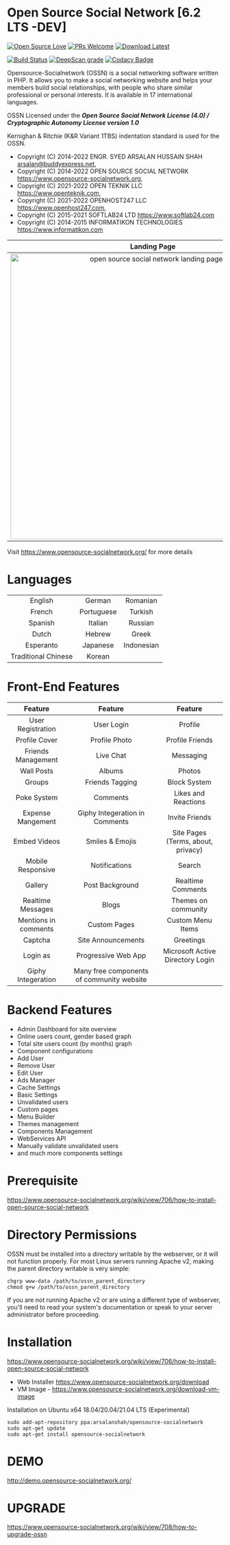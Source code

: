 Open Source Social Network [6.2 LTS -DEV]
======================================
[![Open Source Love](https://badges.frapsoft.com/os/v2/open-source.svg?v=102)](https://www.opensource-socialnetwork.org/)
[![PRs Welcome](https://img.shields.io/badge/PRs-welcome-brightgreen.svg?style=flat-square)](https://www.opensource-socialnetwork.org/)
[![Download Latest](https://img.shields.io/badge/Download-Latest%20Version-blue.svg)](https://www.opensource-socialnetwork.org/download)

[![Build Status](https://travis-ci.org/opensource-socialnetwork/opensource-socialnetwork.svg?branch=v5.x)](https://travis-ci.org/opensource-socialnetwork/opensource-socialnetwork)
[![DeepScan grade](https://deepscan.io/api/teams/4774/projects/6525/branches/54923/badge/grade.svg)](https://deepscan.io/dashboard#view=project&tid=4774&pid=6525&bid=54923)
[![Codacy Badge](https://app.codacy.com/project/badge/Grade/88c6ef38f593440cafe7ba350e592649)](https://www.codacy.com/gh/opensource-socialnetwork/opensource-socialnetwork/dashboard?utm_source=github.com&amp;utm_medium=referral&amp;utm_content=opensource-socialnetwork/opensource-socialnetwork&amp;utm_campaign=Badge_Grade)

Opensource-Socialnetwork (OSSN) is a social networking software written in PHP. It allows you to make a social networking website and helps your members build social relationships, with people who share similar professional or personal interests. It is available in 17 international languages.

OSSN Licensed under the ***Open Source Social Network License (4.0) / Cryptographic Autonomy License version 1.0***

Kernighan & Ritchie (K&R Variant 1TBS) indentation standard is used for the OSSN.

- Copyright (C) 2014-2022 ENGR. SYED ARSALAN HUSSAIN SHAH <arsalan@buddyexpress.net>,
- Copyright (C) 2014-2022 OPEN SOURCE SOCIAL NETWORK <https://www.opensource-socialnetwork.org>,
- Copyright (C) 2021-2022 OPEN TEKNIK LLC <https://www.openteknik.com>,
- Copyright (C) 2021-2022 OPENHOST247 LLC <https://www.openhost247.com>,
- Copyright (C) 2015-2021 SOFTLAB24 LTD <https://www.softlab24.com>
- Copyright (C) 2014-2015 INFORMATIKON TECHNOLOGIES <https://www.informatikon.com>

| Landing Page | Newsfeed | Profile Page |
|:-------------------------:|:-------------------------:|:-------------------------:|
|<img width="665" alt="open source social network landing page" src="https://www.opensource-socialnetwork.org/themes/default/images/s1.png?ossn_cache=c0ddf768">| <img width="665" alt="open source social network newsfeed" src="https://www.opensource-socialnetwork.org/themes/default/images/s5.52.png?ossn_cache=c0ddf768"> | <img width="665" alt="open source social network profile page" src="https://www.opensource-socialnetwork.org/themes/default/images/s2.png?ossn_cache=c0ddf768">|

Visit https://www.opensource-socialnetwork.org/ for more details 


Languages
==========

|  |  |  |
|:-------------------------:|:-------------------------:|:-------------------------:|
| English |German | Romanian | 
| French | Portuguese | Turkish |
| Spanish | Italian | Russian | 
| Dutch | Hebrew | Greek |
| Esperanto | Japanese | Indonesian |
| Traditional Chinese | Korean | 

Front-End Features
===================

| Feature | Feature |  Feature |  
|:-------------------------:|:-------------------------:|:-------------------------:|
| User Registration  | User Login | Profile |
| Profile Cover | Profile Photo | Profile Friends | 
| Friends Management | Live Chat | Messaging | 
| Wall Posts | Albums | Photos | Ads | 
| Groups | Friends Tagging | Block System | 
| Poke System | Comments | Likes and Reactions |
| Expense Mangement | Giphy Integeration in Comments |  Invite Friends | 
| Embed Videos | Smiles & Emojis | Site Pages (Terms, about, privacy) |
| Mobile Responsive |  Notifications | Search | 
| Gallery | Post Background | Realtime Comments | 
| Realtime Messages | Blogs | Themes on community |
| Mentions in comments | Custom Pages | Custom Menu Items |
| Captcha | Site Announcements | Greetings | 
| Login as | Progressive Web App | Microsoft Active Directory Login |
| Giphy Integeration | Many free components of community website |

Backend Features
=================

* Admin Dashboard for site overview
* Online users count, gender based graph
* Total site users count (by months) graph
* Component configurations 
* Add User
* Remove User
* Edit User
* Ads Manager
* Cache Settings
* Basic Settings
* Unvalidated users
* Custom pages
* Menu Builder
* Themes management
* Components Management
* WebServices API
* Manually validate unvalidated users
* and much more components settings

Prerequisite
=============

https://www.opensource-socialnetwork.org/wiki/view/706/how-to-install-open-source-social-network

Directory Permissions
============
OSSN must be installed into a directory writable by the webserver, or it will not function properly. For most Linux servers running Apache v2, making the parent directory writable is very simple:

```
chgrp www-data /path/to/ossn_parent_directory
chmod g+w /path/to/ossn_parent_directory
``` 

If you are not running Apache v2 or are using a different type of webserver, you'll need to read your system's documentation or speak to your server administrator before proceeding.

Installation
============
https://www.opensource-socialnetwork.org/wiki/view/706/how-to-install-open-source-social-network

- Web Installer https://www.opensource-socialnetwork.org/download
- VM Image - https://www.opensource-socialnetwork.org/download-vm-image

Installation on Ubuntu x64 18.04/20.04/21.04 LTS (Experimental) 
```
sudo add-apt-repository ppa:arsalanshah/opensource-socialnetwork
sudo apt-get update
sudo apt-get install opensource-socialnetwork
```
DEMO
====
http://demo.opensource-socialnetwork.org/

UPGRADE
========
https://www.opensource-socialnetwork.org/wiki/view/708/how-to-upgrade-ossn

